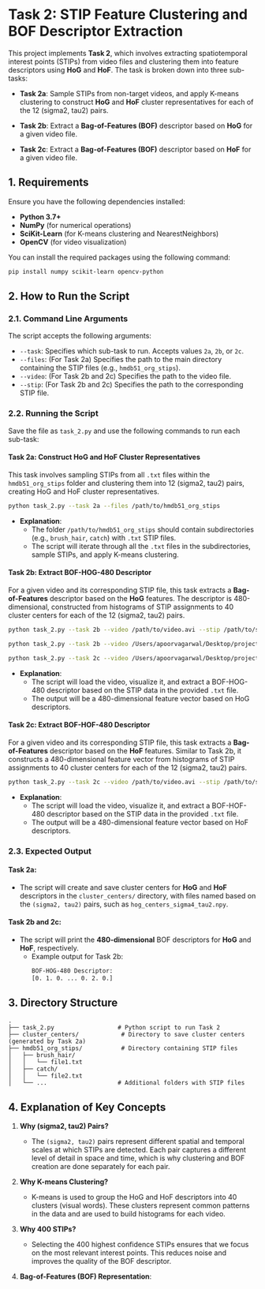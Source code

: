 # Task 2: STIP Feature Clustering and BOF Descriptor Extraction

This project implements **Task 2**, which involves extracting spatiotemporal interest points (STIPs) from video files and clustering them into feature descriptors using **HoG** and **HoF**. The task is broken down into three sub-tasks:

- **Task 2a**: Sample STIPs from non-target videos, and apply K-means clustering to construct **HoG** and **HoF** cluster representatives for each of the 12 (sigma2, tau2) pairs.
  
- **Task 2b**: Extract a **Bag-of-Features (BOF)** descriptor based on **HoG** for a given video file.
  
- **Task 2c**: Extract a **Bag-of-Features (BOF)** descriptor based on **HoF** for a given video file.

## 1. Requirements

Ensure you have the following dependencies installed:

- **Python 3.7+**
- **NumPy** (for numerical operations)
- **SciKit-Learn** (for K-means clustering and NearestNeighbors)
- **OpenCV** (for video visualization)

You can install the required packages using the following command:

```bash
pip install numpy scikit-learn opencv-python
```

## 2. How to Run the Script

### 2.1. Command Line Arguments

The script accepts the following arguments:

- `--task`: Specifies which sub-task to run. Accepts values `2a`, `2b`, or `2c`.
- `--files`: (For Task 2a) Specifies the path to the main directory containing the STIP files (e.g., `hmdb51_org_stips`).
- `--video`: (For Task 2b and 2c) Specifies the path to the video file.
- `--stip`: (For Task 2b and 2c) Specifies the path to the corresponding STIP file.

### 2.2. Running the Script

Save the file as `task_2.py` and use the following commands to run each sub-task:

#### Task 2a: Construct HoG and HoF Cluster Representatives

This task involves sampling STIPs from all `.txt` files within the `hmdb51_org_stips` folder and clustering them into 12 (sigma2, tau2) pairs, creating HoG and HoF cluster representatives.

```bash
python task_2.py --task 2a --files /path/to/hmdb51_org_stips
```

- **Explanation**: 
  - The folder `/path/to/hmdb51_org_stips` should contain subdirectories (e.g., `brush_hair`, `catch`) with `.txt` STIP files.
  - The script will iterate through all the `.txt` files in the subdirectories, sample STIPs, and apply K-means clustering.

#### Task 2b: Extract BOF-HOG-480 Descriptor

For a given video and its corresponding STIP file, this task extracts a **Bag-of-Features** descriptor based on the **HoG** features. The descriptor is 480-dimensional, constructed from histograms of STIP assignments to 40 cluster centers for each of the 12 (sigma2, tau2) pairs.

```bash
python task_2.py --task 2b --video /path/to/video.avi --stip /path/to/stip_file.txt
```

```bash
python task_2.py --task 2b --video /Users/apoorvagarwal/Desktop/project/cse-515-phase1/non_target_videos/brush_hair/April_09_brush_hair_u_nm_np1_ba_goo_0.avi --stip /Users/apoorvagarwal/Desktop/project/cse-515-phase1/hmdb51_org_stips/brush_hair/April_09_brush_hair_u_nm_np1_ba_goo_0.avi.txt
```


```bash
python task_2.py --task 2c --video /Users/apoorvagarwal/Desktop/project/cse-515-phase1/non_target_videos/brush_hair/April_09_brush_hair_u_nm_np1_ba_goo_0.avi --stip /Users/apoorvagarwal/Desktop/project/cse-515-phase1/hmdb51_org_stips/brush_hair/April_09_brush_hair_u_nm_np1_ba_goo_0.avi.txt
```


- **Explanation**:
  - The script will load the video, visualize it, and extract a BOF-HOG-480 descriptor based on the STIP data in the provided `.txt` file.
  - The output will be a 480-dimensional feature vector based on HoG descriptors.

#### Task 2c: Extract BOF-HOF-480 Descriptor

For a given video and its corresponding STIP file, this task extracts a **Bag-of-Features** descriptor based on the **HoF** features. Similar to Task 2b, it constructs a 480-dimensional feature vector from histograms of STIP assignments to 40 cluster centers for each of the 12 (sigma2, tau2) pairs.

```bash
python task_2.py --task 2c --video /path/to/video.avi --stip /path/to/stip_file.txt
```

- **Explanation**:
  - The script will load the video, visualize it, and extract a BOF-HOF-480 descriptor based on the STIP data in the provided `.txt` file.
  - The output will be a 480-dimensional feature vector based on HoF descriptors.

### 2.3. Expected Output

#### Task 2a:
- The script will create and save cluster centers for **HoG** and **HoF** descriptors in the `cluster_centers/` directory, with files named based on the `(sigma2, tau2)` pairs, such as `hog_centers_sigma4_tau2.npy`.

#### Task 2b and 2c:
- The script will print the **480-dimensional** BOF descriptors for **HoG** and **HoF**, respectively.
  - Example output for Task 2b:
    ```bash
    BOF-HOG-480 Descriptor:
    [0. 1. 0. ... 0. 2. 0.]
    ```

## 3. Directory Structure

```
.
├── task_2.py                  # Python script to run Task 2
├── cluster_centers/            # Directory to save cluster centers (generated by Task 2a)
├── hmdb51_org_stips/           # Directory containing STIP files
│   ├── brush_hair/
│   │   └── file1.txt
│   ├── catch/
│   │   └── file2.txt
│   └── ...                    # Additional folders with STIP files
```

## 4. Explanation of Key Concepts

1. **Why (sigma2, tau2) Pairs?**
   - The `(sigma2, tau2)` pairs represent different spatial and temporal scales at which STIPs are detected. Each pair captures a different level of detail in space and time, which is why clustering and BOF creation are done separately for each pair.

2. **Why K-means Clustering?**
   - K-means is used to group the HoG and HoF descriptors into 40 clusters (visual words). These clusters represent common patterns in the data and are used to build histograms for each video.

3. **Why 400 STIPs?**
   - Selecting the 400 highest confidence STIPs ensures that we focus on the most relevant interest points. This reduces noise and improves the quality of the BOF descriptor.

4. **Bag-of-Features (BOF) Representation**:
  
